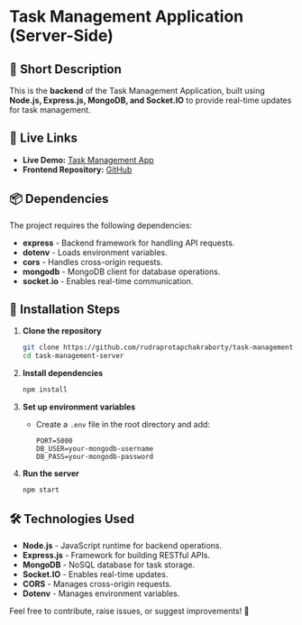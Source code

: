 # Task Management Application (Server-Side)

## 📌 Short Description
This is the **backend** of the Task Management Application, built using **Node.js, Express.js, MongoDB, and Socket.IO** to provide real-time updates for task management.

## 🔗 Live Links
- **Live Demo:** [Task Management App](https://task-management-server-production-c1e0.up.railway.app/)
- **Frontend Repository:** [GitHub](https://github.com/rudraprotapchakraborty/task-management-client)

## 📦 Dependencies
The project requires the following dependencies:

- **express** - Backend framework for handling API requests.
- **dotenv** - Loads environment variables.
- **cors** - Handles cross-origin requests.
- **mongodb** - MongoDB client for database operations.
- **socket.io** - Enables real-time communication.

## 🚀 Installation Steps

1. **Clone the repository**
   ```sh
   git clone https://github.com/rudraprotapchakraborty/task-management-server.git
   cd task-management-server
   ```

2. **Install dependencies**
   ```sh
   npm install
   ```

3. **Set up environment variables**
   - Create a `.env` file in the root directory and add:
     ```env
     PORT=5000
     DB_USER=your-mongodb-username
     DB_PASS=your-mongodb-password
     ```

4. **Run the server**
   ```sh
   npm start
   ```

## 🛠️ Technologies Used

- **Node.js** - JavaScript runtime for backend operations.
- **Express.js** - Framework for building RESTful APIs.
- **MongoDB** - NoSQL database for task storage.
- **Socket.IO** - Enables real-time updates.
- **CORS** - Manages cross-origin requests.
- **Dotenv** - Manages environment variables.

Feel free to contribute, raise issues, or suggest improvements! 🚀